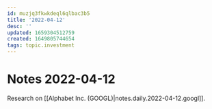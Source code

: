 ```yaml
---
id: muzjq3fkwkdeql6qlbac3b5
title: '2022-04-12'
desc: ''
updated: 1659304512759
created: 1649805744654
tags: topic.investment
---
```

# Notes 2022-04-12

Research on [[Alphabet Inc. (GOOGL)|notes.daily.2022-04-12.googl]].